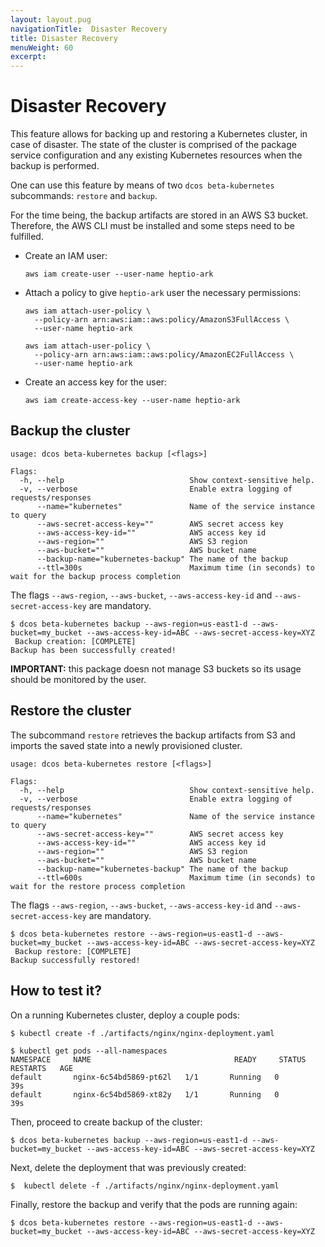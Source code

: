 ```yaml
---
layout: layout.pug
navigationTitle:  Disaster Recovery
title: Disaster Recovery
menuWeight: 60
excerpt:
---
```


<!-- This source repo for this topic is https://github.com/mesosphere/dcos-kubernetes -->


# Disaster Recovery

This feature allows for backing up and restoring a Kubernetes cluster, in case of disaster.
The state of the cluster is comprised of the package service configuration and any existing
Kubernetes resources when the backup is performed.

One can use this feature by means of two `dcos beta-kubernetes` subcommands: `restore` and `backup`.

For the time being, the backup artifacts are stored in an AWS S3 bucket. Therefore, the AWS CLI
must be installed and some steps need to be fulfilled.

* Create an IAM user:
  ```
  aws iam create-user --user-name heptio-ark
  ```

* Attach a policy to give `heptio-ark` user the necessary permissions:
  ```
  aws iam attach-user-policy \
    --policy-arn arn:aws:iam::aws:policy/AmazonS3FullAccess \
    --user-name heptio-ark

  aws iam attach-user-policy \
    --policy-arn arn:aws:iam::aws:policy/AmazonEC2FullAccess \
    --user-name heptio-ark
  ```

* Create an access key for the user:
  ```
  aws iam create-access-key --user-name heptio-ark
  ```

## Backup the cluster

```
usage: dcos beta-kubernetes backup [<flags>]

Flags:
  -h, --help                            Show context-sensitive help.
  -v, --verbose                         Enable extra logging of requests/responses
      --name="kubernetes"               Name of the service instance to query
      --aws-secret-access-key=""        AWS secret access key
      --aws-access-key-id=""            AWS access key id
      --aws-region=""                   AWS S3 region
      --aws-bucket=""                   AWS bucket name
      --backup-name="kubernetes-backup" The name of the backup
      --ttl=300s                        Maximum time (in seconds) to wait for the backup process completion
```

The flags `--aws-region`, `--aws-bucket`, `--aws-access-key-id` and `--aws-secret-access-key` are mandatory.

```
$ dcos beta-kubernetes backup --aws-region=us-east1-d --aws-bucket=my_bucket --aws-access-key-id=ABC --aws-secret-access-key=XYZ
 Backup creation: [COMPLETE]
Backup has been successfully created!
```

**IMPORTANT:** this package doesn not manage S3 buckets so its usage should be monitored by the user.

## Restore the cluster

The subcommand `restore` retrieves the backup artifacts from S3 and imports the saved state into a newly
provisioned cluster.

```
usage: dcos beta-kubernetes restore [<flags>]

Flags:
  -h, --help                            Show context-sensitive help.
  -v, --verbose                         Enable extra logging of requests/responses
      --name="kubernetes"               Name of the service instance to query
      --aws-secret-access-key=""        AWS secret access key
      --aws-access-key-id=""            AWS access key id
      --aws-region=""                   AWS S3 region
      --aws-bucket=""                   AWS bucket name
      --backup-name="kubernetes-backup" The name of the backup
      --ttl=600s                        Maximum time (in seconds) to wait for the restore process completion
```

The flags `--aws-region`, `--aws-bucket`, `--aws-access-key-id` and `--aws-secret-access-key` are mandatory.

```
$ dcos beta-kubernetes restore --aws-region=us-east1-d --aws-bucket=my_bucket --aws-access-key-id=ABC --aws-secret-access-key=XYZ
 Backup restore: [COMPLETE]
Backup successfully restored!
```

## How to test it?

On a running Kubernetes cluster, deploy a couple pods:
```
$ kubectl create -f ./artifacts/nginx/nginx-deployment.yaml
```

```
$ kubectl get pods --all-namespaces
NAMESPACE     NAME                                READY     STATUS    RESTARTS   AGE
default       nginx-6c54bd5869-pt62l   1/1       Running   0          39s
default       nginx-6c54bd5869-xt82y   1/1       Running   0          39s
```

Then, proceed to create backup of the cluster:

```
$ dcos beta-kubernetes backup --aws-region=us-east1-d --aws-bucket=my_bucket --aws-access-key-id=ABC --aws-secret-access-key=XYZ
```

Next, delete the deployment that was previously created:

```
$  kubectl delete -f ./artifacts/nginx/nginx-deployment.yaml
```

Finally, restore the backup and verify that the pods are running again:

```
$ dcos beta-kubernetes restore --aws-region=us-east1-d --aws-bucket=my_bucket --aws-access-key-id=ABC --aws-secret-access-key=XYZ
```
